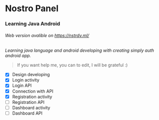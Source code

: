 # Nostro Panel
### Learning Java Android
###### Web version avalible on https://nstrdv.ml/
  *Learning java language and android developing with creating simply auth android app.*
  > If you want help me, you can to edit, I will be grateful :)

  - [X] Design developing
  - [X] Login activity
  - [X] Login API
  - [X] Connection with API
  - [X] Registration activity
  - [ ] Registration API
  - [ ] Dashboard activity
  - [ ] Dashboard API
